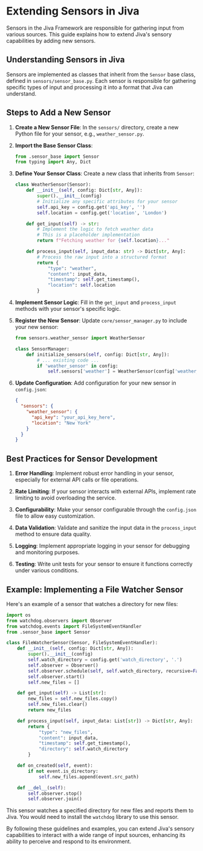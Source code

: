 # Extending Sensors in Jiva

Sensors in the Jiva Framework are responsible for gathering input from various sources. This guide explains how to extend Jiva's sensory capabilities by adding new sensors.

## Understanding Sensors in Jiva

Sensors are implemented as classes that inherit from the `Sensor` base class, defined in `sensors/sensor_base.py`. Each sensor is responsible for gathering specific types of input and processing it into a format that Jiva can understand.

## Steps to Add a New Sensor

1. **Create a New Sensor File**:
   In the `sensors/` directory, create a new Python file for your sensor, e.g., `weather_sensor.py`.

2. **Import the Base Sensor Class**:
   ```python
   from .sensor_base import Sensor
   from typing import Any, Dict
   ```

3. **Define Your Sensor Class**:
   Create a new class that inherits from `Sensor`:

   ```python
   class WeatherSensor(Sensor):
       def __init__(self, config: Dict[str, Any]):
           super().__init__(config)
           # Initialize any specific attributes for your sensor
           self.api_key = config.get('api_key', '')
           self.location = config.get('location', 'London')

       def get_input(self) -> str:
           # Implement the logic to fetch weather data
           # This is a placeholder implementation
           return f"Fetching weather for {self.location}..."

       def process_input(self, input_data: str) -> Dict[str, Any]:
           # Process the raw input into a structured format
           return {
               "type": "weather",
               "content": input_data,
               "timestamp": self.get_timestamp(),
               "location": self.location
           }
   ```

4. **Implement Sensor Logic**:
   Fill in the `get_input` and `process_input` methods with your sensor's specific logic.

5. **Register the New Sensor**:
   Update `core/sensor_manager.py` to include your new sensor:

   ```python
   from sensors.weather_sensor import WeatherSensor

   class SensorManager:
       def initialize_sensors(self, config: Dict[str, Any]):
           # ... existing code ...
           if 'weather_sensor' in config:
               self.sensors['weather'] = WeatherSensor(config['weather_sensor'])
   ```

6. **Update Configuration**:
   Add configuration for your new sensor in `config.json`:

   ```json
   {
     "sensors": {
       "weather_sensor": {
         "api_key": "your_api_key_here",
         "location": "New York"
       }
     }
   }
   ```

## Best Practices for Sensor Development

1. **Error Handling**: Implement robust error handling in your sensor, especially for external API calls or file operations.

2. **Rate Limiting**: If your sensor interacts with external APIs, implement rate limiting to avoid overloading the service.

3. **Configurability**: Make your sensor configurable through the `config.json` file to allow easy customization.

4. **Data Validation**: Validate and sanitize the input data in the `process_input` method to ensure data quality.

5. **Logging**: Implement appropriate logging in your sensor for debugging and monitoring purposes.

6. **Testing**: Write unit tests for your sensor to ensure it functions correctly under various conditions.

## Example: Implementing a File Watcher Sensor

Here's an example of a sensor that watches a directory for new files:

```python
import os
from watchdog.observers import Observer
from watchdog.events import FileSystemEventHandler
from .sensor_base import Sensor

class FileWatcherSensor(Sensor, FileSystemEventHandler):
    def __init__(self, config: Dict[str, Any]):
        super().__init__(config)
        self.watch_directory = config.get('watch_directory', '.')
        self.observer = Observer()
        self.observer.schedule(self, self.watch_directory, recursive=False)
        self.observer.start()
        self.new_files = []

    def get_input(self) -> List[str]:
        new_files = self.new_files.copy()
        self.new_files.clear()
        return new_files

    def process_input(self, input_data: List[str]) -> Dict[str, Any]:
        return {
            "type": "new_files",
            "content": input_data,
            "timestamp": self.get_timestamp(),
            "directory": self.watch_directory
        }

    def on_created(self, event):
        if not event.is_directory:
            self.new_files.append(event.src_path)

    def __del__(self):
        self.observer.stop()
        self.observer.join()
```

This sensor watches a specified directory for new files and reports them to Jiva. You would need to install the `watchdog` library to use this sensor.

By following these guidelines and examples, you can extend Jiva's sensory capabilities to interact with a wide range of input sources, enhancing its ability to perceive and respond to its environment.
